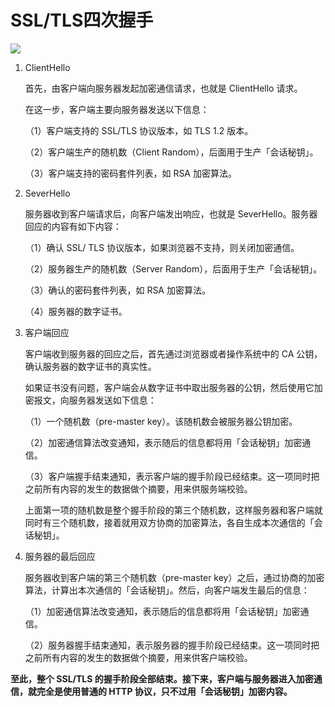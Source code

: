 # SSL/TLS四次握手

![](/uploads/upload_538f774bd82174fadd7f45276b6975a0.png)

1. ClientHello

    首先，由客户端向服务器发起加密通信请求，也就是 ClientHello 请求。

    在这一步，客户端主要向服务器发送以下信息：
    
    （1）客户端支持的 SSL/TLS 协议版本，如 TLS 1.2 版本。
    
    （2）客户端生产的随机数（Client Random），后面用于生产「会话秘钥」。
    
    （3）客户端支持的密码套件列表，如 RSA 加密算法。

2. SeverHello

    服务器收到客户端请求后，向客户端发出响应，也就是 SeverHello。服务器回应的内容有如下内容：
    
    （1）确认 SSL/ TLS 协议版本，如果浏览器不支持，则关闭加密通信。
    
    （2）服务器生产的随机数（Server Random），后面用于生产「会话秘钥」。
    
    （3）确认的密码套件列表，如 RSA 加密算法。
    
    （4）服务器的数字证书。

3. 客户端回应

    客户端收到服务器的回应之后，首先通过浏览器或者操作系统中的 CA 公钥，确认服务器的数字证书的真实性。
    
    如果证书没有问题，客户端会从数字证书中取出服务器的公钥，然后使用它加密报文，向服务器发送如下信息：
    
    （1）一个随机数（pre-master key）。该随机数会被服务器公钥加密。
    
    （2）加密通信算法改变通知，表示随后的信息都将用「会话秘钥」加密通信。
    
    （3）客户端握手结束通知，表示客户端的握手阶段已经结束。这一项同时把之前所有内容的发生的数据做个摘要，用来供服务端校验。
    
    上面第一项的随机数是整个握手阶段的第三个随机数，这样服务器和客户端就同时有三个随机数，接着就用双方协商的加密算法，各自生成本次通信的「会话秘钥」。

4. 服务器的最后回应

    服务器收到客户端的第三个随机数（pre-master key）之后，通过协商的加密算法，计算出本次通信的「会话秘钥」。然后，向客户端发生最后的信息：
    
    （1）加密通信算法改变通知，表示随后的信息都将用「会话秘钥」加密通信。
    
    （2）服务器握手结束通知，表示服务器的握手阶段已经结束。这一项同时把之前所有内容的发生的数据做个摘要，用来供客户端校验。


**至此，整个 SSL/TLS 的握手阶段全部结束。接下来，客户端与服务器进入加密通信，就完全是使用普通的 HTTP 协议，只不过用「会话秘钥」加密内容。**